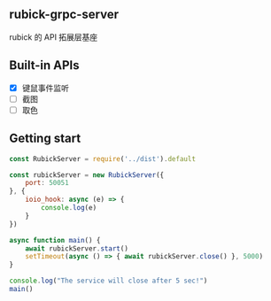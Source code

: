 ## rubick-grpc-server

rubick 的 API 拓展层基座

## Built-in APIs

 - [x] 键鼠事件监听
 - [ ] 截图
 - [ ] 取色

## Getting start

```js
const RubickServer = require('../dist').default

const rubickServer = new RubickServer({
    port: 50051
}, {
    ioio_hook: async (e) => {
        console.log(e)
    }
})

async function main() {
    await rubickServer.start()
    setTimeout(async () => { await rubickServer.close() }, 5000)
}

console.log("The service will close after 5 sec!")
main()
```
